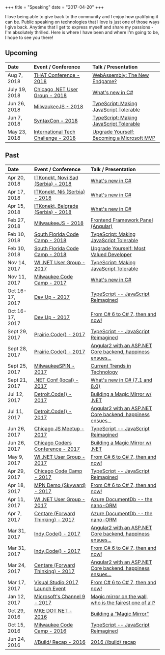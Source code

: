 +++
title = "Speaking"
date = "2017-04-20"
+++

I love being able to give back to the community and I enjoy how gratifying it can be. Public speaking on technologies 
that I love is just one of those ways I give back. Anytime that I get to express myself and share my passions - I'm absolutely thrilled. Here is where I have been and where I'm going to be, I hope to see you there!

## Upcoming

| Date | Event / Conference  | Talk / Presentation |
|:--|:--|:--|
| Aug 7, 2018 | <a href="https://www.thatconference.com/" target="_blank">THAT Conference - 2018</a> | <a href="https://www.thatconference.com/Sessions/Session/12570" target="_blank">WebAssembly: The New Endgame?</a> |
| July 19, 2018 | <a href="https://www.meetup.com/The-Chicago-NET-Users-Group/" target="_blank">Chicago .NET User Group - 2018</a> | <a href="https://gist.github.com/IEvangelist/e20ec4654cf5965af40156f22be6edad" target="_blank">What's new in C#</a> |
| Jun 26, 2018 | <a href="https://www.meetup.com/milwaukeejs/" target="_blank">MilwaukeeJS - 2018</a> | <a href="https://www.meetup.com/milwaukeejs/events/247249996/" target="_blank">TypeScript: Making JavaScript Tolerable</a> |
| Jun 7, 2018 | <a href="https://2018.syntaxcon.com/" target="_blank">SyntaxCon - 2018</a> | <a href="https://2018.syntaxcon.com/session/typescript-making-javascript-tolerable/" target="_blank">TypeScript: Making JavaScript Tolerable</a> |
| May 23, 2018 | <a href="http://www.johnsoncontrols.com/" target="_blank">International Tech Challenge - 2018</a> | <a href="https://gist.github.com/IEvangelist/067e02d922df297f14eb0c7b034a400f" target="_blank">Upgrade Yourself: Becoming a Microsoft MVP</a> |

## Past

| Date | Event / Conference  | Talk / Presentation |
|:--|:--|:--|
| Apr 20, 2018 | <a href="https://itkonekt.com/it-konferencija-novi-sad/" target="_blank">ITKonekt, Novi Sad (Serbia) - 2018</a> | <a href="https://itkonekt.com/2018/02/09/david-pine/" target="_blank">What's new in C#</a> |
| Apr 17, 2018 | <a href="https://itkonekt.com/it-konferencija-nis/" target="_blank">ITKonekt, Niš (Serbia) - 2018</a> | <a href="https://itkonekt.com/2018/02/09/david-pine/" target="_blank">What's new in C#</a> |
| Apr 15, 2018 | <a href="https://itkonekt.com/it-konferencija-beograd/" target="_blank">ITKonekt, Belgrade (Serbia) - 2018</a> | <a href="https://itkonekt.com/2018/02/09/david-pine/" target="_blank">What's new in C#</a> |
| Feb 27, 2018 | <a href="https://www.meetup.com/milwaukeejs/" target="_blank">MilwaukeeJS - 2018</a> | <a href="https://www.meetup.com/milwaukeejs/events/246445980/" target="_blank">Frontend Framework Panel (Angular)</a> |
| Feb 10, 2018 | <a href="http://www.fladotnet.com/codecamp/Home.aspx" target="_blank">South Florida Code Camp - 2018</a> | <a href="http://www.fladotnet.com/codecamp/SpeakerBio.aspx?SpeakerID=874" target="_blank">TypeScript: Making JavaScript Tolerable</a> |
| Feb 10, 2018 | <a href="http://www.fladotnet.com/codecamp/Home.aspx" target="_blank">South Florida Code Camp - 2018</a> | <a href="http://www.fladotnet.com/codecamp/SpeakerBio.aspx?SpeakerID=874" target="_blank">Upgrade Yourself: Most Valued Developer</a> |
| Nov 14, 2017 | <a href="https://www.meetup.com/Wisconsin-Net-Users-Group/" target="_blank">WI .NET User Group - 2017</a> | <a href="https://www.meetup.com/Wisconsin-Net-Users-Group/events/237113732/" target="_blank">TypeScript: Making JavaScript Tolerable</a> |
| Nov 11, 2017 | <a href="https://www.milwaukeecodecamp.com/" target="_blank">Milwaukee Code Camp - 2017</a> | <a href="https://www.milwaukeecodecamp.com/session/details/1118" target="_blank">What's new in C#</a> |
| Oct 16-17, 2017 | <a href="http://devupconf.org/" target="_blank">Dev Up - 2017</a> | <a href="http://devupconf.org/Sessions/575" target="_blank">TypeScript -- JavaScript Reimagined</a> |
| Oct 16-17, 2017 | <a href="http://devupconf.org/" target="_blank">Dev Up - 2017</a> | <a href="http://devupconf.org/Sessions/576" target="_blank">From C# 6 to C# 7, then and now!</a> |
| Sept 29, 2017 | <a href="https://prairiecode.amegala.com/" target="_blank">Prairie.Code() - 2017</a> | <a href="https://prairiecode.amegala.com/sessions/480" target="_blank">TypeScript -- JavaScript Reimagined</a> |
| Sept 28, 2017 | <a href="https://prairiecode.amegala.com/" target="_blank">Prairie.Code() - 2017</a> | <a href="https://prairiecode.amegala.com/sessions/394" target="_blank">Angular2 with an ASP.NET Core backend, happiness ensues...</a> |
| Sept 25, 2017 | <a href="http://www.milwaukeespin.com" target="_blank">MilwaukeeSPIN - 2017</a> | <a href="http://www.milwaukeespin.com/Events" target="_blank">Current Trends in Technology</a> |
| Sept 21, 2017 | <a href="www.dotnetconf.net" target="_blank">.NET Conf (local) - 2017</a> | <a href="https://www.eventbrite.com/e/net-conf-2017-tickets-37046195167" target="_blank">What's new in C# (7.1 and 8.0)</a> |
| Jul 12, 2017 | <a href="https://detroitcode.amegala.com/" target="_blank">Detroit.Code() - 2017</a> | <a href="https://detroitcode.amegala.com/Sessions/315" target="_blank">Building a Magic Mirror w/ .NET</a> |
| Jul 11, 2017 | <a href="https://detroitcode.amegala.com/" target="_blank">Detroit.Code() - 2017</a> | <a href="https://detroitcode.amegala.com/Sessions/317" target="_blank">Angular2 with an ASP.NET Core backend, happiness ensues...</a> |
| Jun 26, 2017 | <a href="https://www.meetup.com/js-chi/events/238222639/" target="_blank">Chicago JS Meetup - 2017</a> | <a href="https://www.meetup.com/js-chi/events/238222639/" target="_blank">TypeScript -- JavaScript Reimagined</a> |
| Jun 26, 2017 | <a href="http://www.chicagocoderconference.com/" target="_blank">Chicago Coders Conference - 2017</a> | <a href="http://www.chicagocoderconference.com/sessions/building-a-magic-mirror-with-net/" target="_blank">Building a Magic Mirror w/ .NET</a> |
| May  9, 2017 | <a href="https://www.meetup.com/Wisconsin-Net-Users-Group/" target="_blank">WI .NET User Group - 2017</a> | <a href="https://www.meetup.com/Wisconsin-Net-Users-Group/events/237113620/" target="_blank">From C# 6 to C# 7, then and now!</a> |
| Apr 29, 2017 | <a href="https://www.chicagocodecamp.com/" target="_blank">Chicago Code Camp - 2017</a> | <a href="https://www.chicagocodecamp.com/sessions/detail/1172" target="_blank">TypeScript -- JavaScript Reimagined</a> |
| Apr 18, 2017 | <a href="https://partner.microsoft.com/en-US/" target="_blank">MPN Demo (Skyward) - 2017</a> | <a href="https://gist.github.com/IEvangelist/688502ca6ec59d071b2ae656babda4a4" target="_blank">From C# 6 to C# 7, then and now!</a> |
| Apr 11, 2017 | <a href="https://www.meetup.com/Wisconsin-Net-Users-Group/" target="_blank">WI .NET User Group - 2017</a> | <a href="https://www.meetup.com/Wisconsin-Net-Users-Group/events/237113600/" target="_blank">Azure DocumentDb -- the nano-ORM</a> |
| Apr  7, 2017 | <a href="http://www.centare.com/" target="_blank">Centare (Forward Thinking) - 2017</a> | <a href="https://gist.github.com/IEvangelist/2bd8a3938f2269151d995262c8265d0e" target="_blank">Azure DocumentDb -- the nano-ORM</a> |
| Mar 31, 2017 | <a href="https://indycode.amegala.com/" target="_blank">Indy.Code() - 2017</a> | <a href="https://indycode.amegala.com/Sessions/51" target="_blank">Angular2 with an ASP.NET Core backend, happiness ensues...</a> |
| Mar 31, 2017 | <a href="https://indycode.amegala.com/" target="_blank">Indy.Code() - 2017</a> | <a href="https://indycode.amegala.com/Sessions/45" target="_blank">From C# 6 to C# 7, then and now!</a> |
| Mar 24, 2017 | <a href="http://www.centare.com/" target="_blank">Centare (Forward Thinking) - 2017</a> | <a href="https://gist.github.com/IEvangelist/287742b6fe343b89da0be88427405bd1" target="_blank">Angular2 with an ASP.NET Core backend, happiness ensues...</a> |
| Mar 17, 2017 | <a href="https://launch.visualstudio.com/local-events/" target="_blank">Visual Studio 2017 Launch Event</a> | <a href="https://youtu.be/kFpXRooGo0c" target="_blank">From C# 6 to C# 7, then and now!</a> |
| Jan 12, 2017 | <a href="https://channel9.msdn.com/" target="_blank">Microsoft's Channel 9 - 2017</a> | <a href="https://channel9.msdn.com/Shows/On-NET/David-Pine-Magic-mirror-on-the-wall-who-is-the-fairest-one-of-all" target="_blank">Magic mirror on the wall, who is the fairest one of all?</a> |
| Oct 29, 2016 | <a href="http://www.mkedotnet.com/2016" target="_blank">MKE DOT NET - 2016</a> | <a href="http://www.mkedotnet.com/2016/sessions/magic-mirror/" target="_blank">Building a "Magic Mirror"</a> |
| Oct 15, 2016 | <a href="http://milwaukeecodecamp.com/" target="_blank">Milwaukee Code Camp - 2016</a> | <a href="http://milwaukeecodecamp.com/session/details/1065" target="_blank">TypeScript -- JavaScript Reimagined</a> |
| Jun 24, 2016 | <a href="https://channel9.msdn.com/Events/Build/2016" target="_blank">//Build/ Recap - 2016</a> | <a href="https://speakerdeck.com/ievangelist/recap" target="_blank">2016 //build/ recap</a> |